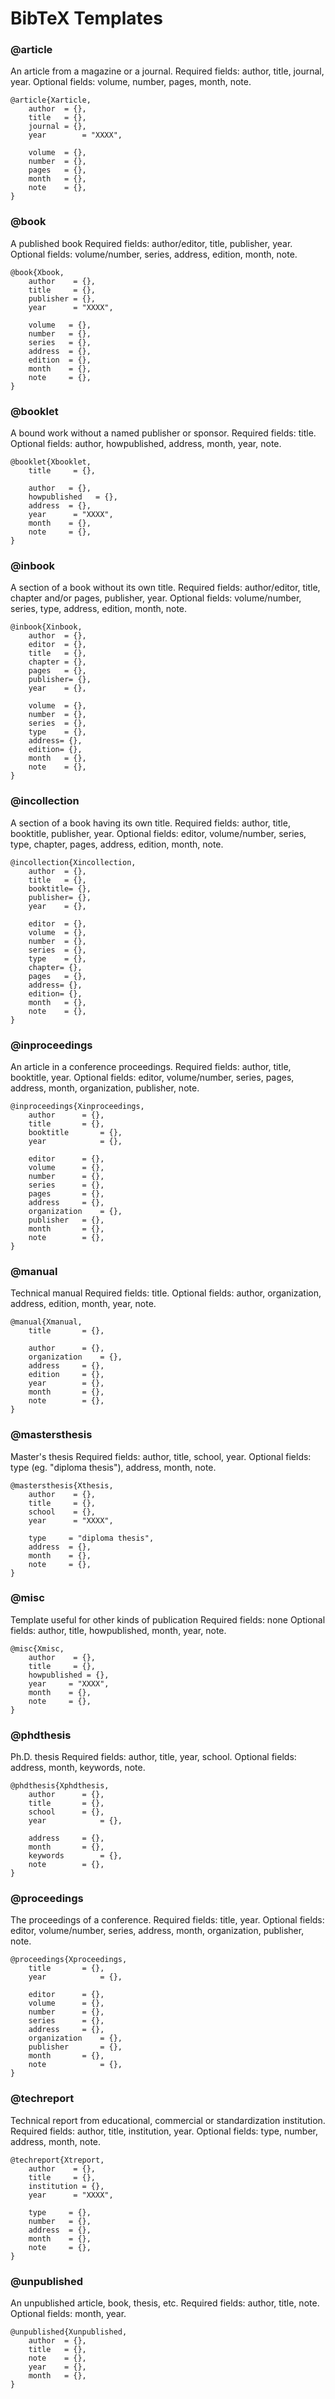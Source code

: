 # BibTeX Templates

### @article 
An article from a magazine or a journal.
Required fields: author, title, journal, year.
Optional fields: volume, number, pages, month, note.
```
@article{Xarticle,
	author	= {},
	title	= {},
	journal	= {},
	year		= "XXXX",
	
	volume	= {},
	number	= {},
	pages	= {},
	month	= {},
	note	= {},
}
```

### @book 
A published book
Required fields: author/editor, title, publisher, year.
Optional fields: volume/number, series, address, edition, month, note.
```
@book{Xbook,
	author    = {},
	title     = {},
	publisher = {},
	year      = "XXXX",
	
	volume   = {},
	number   = {},
	series   = {},
	address  = {},
	edition  = {},
	month    = {},
	note     = {},
}
```

### @booklet 
A bound work without a named publisher or sponsor.
Required fields: title.
Optional fields: author, howpublished, address, month, year, note.
```
@booklet{Xbooklet,
	title     = {},
	
	author   = {},
	howpublished   = {},
	address  = {},
	year      = "XXXX",
	month    = {},
	note     = {},
}
```

### @inbook 
A section of a book without its own title.
Required fields: author/editor, title, chapter and/or pages, publisher, year.
Optional fields: volume/number, series, type, address, edition, month, note.
```
@inbook{Xinbook,
	author	= {},
	editor	= {},
	title	= {},
	chapter	= {},
	pages	= {},
	publisher= {},
	year	= {},
	
	volume	= {},
	number	= {},
	series	= {},
	type	= {},
	address= {},
	edition= {},
	month	= {},
	note	= {},
}
```

### @incollection 
A section of a book having its own title.
Required fields: author, title, booktitle, publisher, year.
Optional fields: editor, volume/number, series, type, chapter, pages, address, edition, month, note.
```
@incollection{Xincollection,
	author	= {},
	title	= {},
	booktitle= {},
	publisher= {},
	year	= {},
	
	editor	= {},
	volume	= {},
	number	= {},
	series	= {},
	type	= {},
	chapter= {},
	pages	= {},
	address= {},
	edition= {},
	month	= {},
	note	= {},
}
```

### @inproceedings 
An article in a conference proceedings.
Required fields: author, title, booktitle, year.
Optional fields: editor, volume/number, series, pages, address, month, organization, publisher, note.
```
@inproceedings{Xinproceedings,
	author		= {},
	title		= {},
	booktitle		= {},
	year			= {},
	
	editor		= {},
	volume		= {},
	number		= {},
	series		= {},
	pages		= {},
	address		= {},
	organization	= {},
	publisher	= {},
	month		= {},
	note		= {},
}
```

### @manual 
Technical manual
Required fields: title.
Optional fields: author, organization, address, edition, month, year, note.
```
@manual{Xmanual,
	title		= {},
	
	author		= {},
	organization	= {},
	address		= {},
	edition		= {},
	year		= {},
	month		= {},
	note		= {},
}
```

### @mastersthesis 
Master's thesis
Required fields: author, title, school, year.
Optional fields: type (eg. "diploma thesis"), address, month, note.
```
@mastersthesis{Xthesis,
	author    = {},
	title     = {},
	school    = {},
	year      = "XXXX",
	
	type     = "diploma thesis",
	address  = {},
	month    = {},
	note     = {},
}
```

### @misc 
Template useful for other kinds of publication
Required fields: none
Optional fields: author, title, howpublished, month, year, note.
```
@misc{Xmisc,
	author    = {},
	title     = {},
	howpublished = {},
	year     = "XXXX",
	month    = {},
	note     = {},
}
```

### @phdthesis 
Ph.D. thesis
Required fields: author, title, year, school.
Optional fields: address, month, keywords, note.
```
@phdthesis{Xphdthesis,
	author		= {},
	title		= {},
	school		= {},
	year			= {},
	
	address		= {},
	month		= {},
	keywords		= {},
	note		= {},
}
```

### @proceedings 
The proceedings of a conference.
Required fields: title, year.
Optional fields: editor, volume/number, series, address, month, organization, publisher, note.
```
@proceedings{Xproceedings,
	title		= {},
	year			= {},
	
	editor		= {},
	volume		= {},
	number		= {},
	series		= {},
	address		= {},
	organization	= {},
	publisher		= {},
	month		= {},
	note			= {},
}
```

### @techreport 
Technical report from educational, commercial or standardization institution.
Required fields: author, title, institution, year.
Optional fields: type, number, address, month, note.
```
@techreport{Xtreport,
	author    = {},
	title     = {},
	institution = {},
	year      = "XXXX",
	
	type     = {}, 
	number   = {},
	address  = {},
	month    = {},
	note     = {},
}
```

### @unpublished 
An unpublished article, book, thesis, etc.
Required fields: author, title, note.
Optional fields: month, year.
```
@unpublished{Xunpublished,
	author	= {},
	title	= {},
	note	= {},
	year	= {},
	month	= {},
}
```
